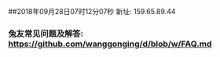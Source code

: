 ##2018年09月28日07时12分07秒 新址: 159.65.89.44
### 兔友常见问题及解答: https://github.com/wanggonging/d/blob/w/FAQ.md
